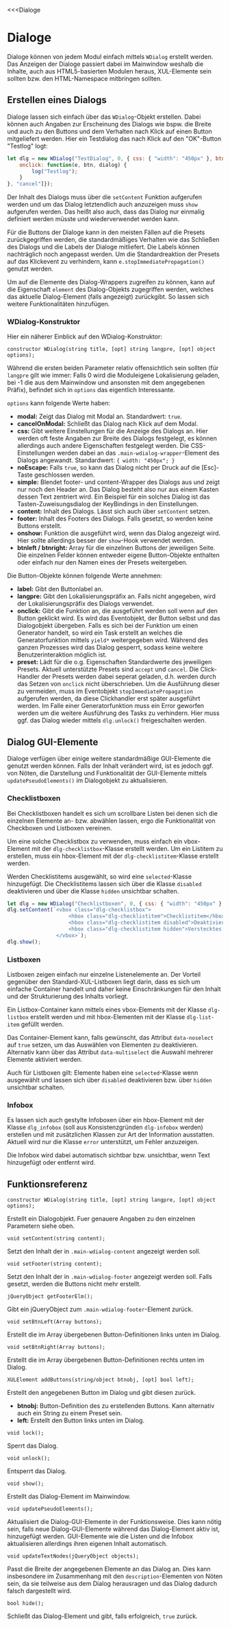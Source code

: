 ﻿<<<Dialoge

# Dialoge

Dialoge können von jedem Modul einfach mittels ```WDialog``` erstellt werden. Das Anzeigen der Dialoge passiert dabei im Mainwindow weshalb die Inhalte, auch aus HTML5-basierten Modulen heraus, XUL-Elemente sein sollten bzw. den HTML-Namespace mitbringen sollten.

## Erstellen eines Dialogs

Dialoge lassen sich einfach über das ```WDialog```-Objekt erstellen. Dabei können auch Angaben zur Erscheinung des Dialogs wie bspw. die Breite und auch zu den Buttons und dem Verhalten nach Klick auf einen Button mitgeliefert werden. Hier ein Testdialog das nach Klick auf den "OK"-Button "Testlog" logt:

```javascript
let dlg = new WDialog("TestDialog", 0, { css: { "width": "450px" }, btnright: [{ preset: "accept",
	onclick: function(e, btn, dialog) {
		log("Testlog");
	}
}, "cancel"]});
```

Der Inhalt des Dialogs muss über die ```setContent``` Funktion aufgerufen werden und um das Dialog letztendlich auch anzuzeigen muss ```show``` aufgerufen werden. Das heißt also auch, dass das Dialog nur einmalig definiert werden müsste und wiederverwendet werden kann.

Für die Buttons der Dialoge kann in den meisten Fällen auf die Presets zurückgegriffen werden, die standardmäßiges Verhalten wie das Schließen des Dialogs und die Labels der Dialoge mitliefert. Die Labels können nachträglich noch angepasst werden. Um die Standardreaktion der Presets auf das Klickevent zu verhindern, kann ```e.stopImmediatePropagation()``` genutzt werden.

Um auf die Elemente des Dialog-Wrappers zugreifen zu können, kann auf die Eigenschaft ```element``` des Dialog-Objekts zugegriffen werden, welches das aktuelle Dialog-Element (falls angezeigt) zurückgibt. So lassen sich weitere Funktionalitäten hinzufügen.

### WDialog-Konstruktor

Hier ein näherer Einblick auf den WDialog-Konstruktor:

```fnpreview
constructor WDialog(string title, [opt] string langpre, [opt] object options);
```
Während die ersten beiden Parameter relativ offensichtlich sein sollten (für ```langpre``` gilt wie immer: Falls 0 wird die Moduleigene Lokalisierung geladen, bei -1 die aus dem Mainwindow und ansonsten mit dem angegebenen Präfix), befindet sich in ```options``` das eigentlich Interessante.

```options``` kann folgende Werte haben:

* **modal:**
  Zeigt das Dialog mit Modal an. Standardwert: ```true```.
* **cancelOnModal:**
  Schließt das Dialog nach Klick auf dem Modal.
* **css:**
  Gibt weitere Einstellungen für die Anzeige des Dialogs an. Hier werden oft feste Angaben zur Breite des Dialogs festgelegt, es können allerdings auch andere Eigenschaften festgelegt werden. Die CSS-Einstellungen werden dabei an das ```.main-wdialog-wrapper```-Element des Dialogs angewandt. Standardwert: ```{ width: "450px"; }```
* **noEscape:**
  Falls ```true```, so kann das Dialog nicht per Druck auf die [Esc]-Taste geschlossen werden.
* **simple:**
  Blendet footer- und content-Wrapper des Dialogs aus und zeigt nur noch den Header an. Das Dialog besteht also nur aus einem Kasten dessen Text zentriert wird. Ein Beispiel für ein solches Dialog ist das Tasten-Zuweisungsdialog der KeyBindings in den Einstellungen.
* **content:**
  Inhalt des Dialogs. Lässt sich auch über ```setContent``` setzen.
* **footer:**
  Inhalt des Footers des Dialogs. Falls gesetzt, so werden keine Buttons erstellt.
* **onshow:**
  Funktion die ausgeführt wird, wenn das Dialog angezeigt wird. Hier sollte allerdings besser der ```show```-Hook verwendet werden.
* **btnleft / btnright:**
  Array für die einzelnen Buttons der jeweiligen Seite. Die einzelnen Felder können entweder eigene Button-Objekte enthalten oder einfach nur den Namen eines der Presets weitergeben.

Die Button-Objekte können folgende Werte annehmen:

* **label:**
  Gibt den Buttonlabel an.
* **langpre:**
  Gibt den Lokalisierungspräfix an. Falls nicht angegeben, wird der Lokalisierungspräfix des Dialogs verwendet.
* **onclick:**
  Gibt die Funktion an, die ausgeführt werden soll wenn auf den Button geklickt wird. Es wird das Eventobjekt, der Button selbst und das Dialogobjekt übergeben. Falls es sich bei der Funktion um einen Generator handelt, so wird ein Task erstellt an welches die Generatorfunktion mittels ```yield*``` weitergegeben wird. Während des ganzen Prozesses wird das Dialog gesperrt, sodass keine weitere Benutzerinteraktion möglich ist.
* **preset:**
  Lädt für die o.g. Eigenschaften Standardwerte des jeweiligen Presets. Aktuell unterstützte Presets sind ```accept``` und ```cancel```. Die Click-Handler der Presets werden dabei seperat geladen, d.h. werden durch das Setzen von ```onclick``` nicht überschrieben. Um die Ausführung dieser zu vermeiden, muss im Eventobjekt ```stopImmediatePropagation``` aufgerufen werden, da diese Clickhandler erst später ausgeführt werden. Im Falle einer Generatorfunktion muss ein Error geworfen werden um die weitere Ausführung des Tasks zu verhindern. Hier muss ggf. das Dialog wieder mittels ```dlg.unlock()``` freigeschalten werden.


## Dialog GUI-Elemente

Dialoge verfügen über einige weitere standardmäßige GUI-Elemente die genutzt werden können. Falls der Inhalt verändert wird, ist es jedoch ggf. von Nöten, die Darstellung und Funktionalität der GUI-Elemente mittels ```updatePseudoElements()``` im Dialogobjekt zu aktualisieren.

### Checklistboxen

Bei Checklistboxen handelt es sich um scrollbare Listen bei denen sich die einzelnen Elemente an- bzw. abwählen lassen, ergo die Funktionalität von Checkboxen und Listboxen vereinen.

Um eine solche Checklistbox zu verwenden, muss einfach ein vbox-Element mit der ```dlg-checklistbox```-Klasse erstellt werden. Um ein Listitem zu erstellen, muss ein hbox-Element mit der ```dlg-checklistitem```-Klasse erstellt werden.

Werden Checklistitems ausgewählt, so wird eine ```selected```-Klasse hinzugefügt. Die Checklistitems lassen sich über die Klasse ```disabled``` deaktivieren und über die Klasse ```hidden``` unsichtbar schalten.

```javascript
let dlg = new WDialog("Checklistboxen", 0, { css: { "width": "450px" }, btnright: ["accept", "cancel"]});
dlg.setContent(`<vbox class="dlg-checklistbox">
					<hbox class="dlg-checklistitem">Checklistitem</hbox>
					<hbox class="dlg-checklistitem disabled">Deaktiviertes Checklistitem</hbox>
					<hbox class="dlg-checklistitem hidden">Verstecktes Checklistitem</hbox>
				</vbox>`);
dlg.show();
```

### Listboxen

Listboxen zeigen einfach nur einzelne Listenelemente an. Der Vorteil gegenüber den Standard-XUL-Listboxen liegt darin, dass es sich um einfache Container handelt und daher keine Einschränkungen für den Inhalt und der Strukturierung des Inhalts vorliegt.

Ein Listbox-Container kann mittels eines vbox-Elements mit der Klasse ```dlg-listbox``` erstellt werden und mit hbox-Elementen mit der Klasse ```dlg-list-item``` gefüllt werden.

Das Container-Element kann, falls gewünscht, das Attribut ```data-noselect``` auf ```true``` setzen, um das Auswählen von Elementen zu deaktivieren. Alternativ kann über das Attribut ```data-multiselect``` die Auswahl mehrerer Elemente aktiviert werden.

Auch für Listboxen gilt: Elemente haben eine ```selected```-Klasse wenn ausgewählt und lassen sich über ```disabled``` deaktivieren bzw. über ```hidden``` unsichtbar schalten.

### Infobox

Es lassen sich auch gestylte Infoboxen über ein hbox-Element mit der Klasse ```dlg_infobox``` (soll aus Konsistenzgründen ```dlg-infobox``` werden) erstellen und mit zusätzlichen Klassen zur Art der Information ausstatten. Aktuell wird nur die Klasse ```error``` unterstützt, um Fehler anzuzeigen.

Die Infobox wird dabei automatisch sichtbar bzw. unsichtbar, wenn Text hinzugefügt oder entfernt wird.

## Funktionsreferenz

```fnpreview
constructor WDialog(string title, [opt] string langpre, [opt] object options);
```
Erstellt ein Dialogobjekt. Fuer genauere Angaben zu den einzelnen Parametern siehe oben.

```fnpreview
void setContent(string content);
```
Setzt den Inhalt der in ```.main-wdialog-content``` angezeigt werden soll.

```fnpreview
void setFooter(string content);
```
Setzt den Inhalt der in ```.main-wdialog-footer``` angezeigt werden soll. Falls gesetzt, werden die Buttons nicht mehr erstellt.

```fnpreview
jQueryObject getFooterElm();
```
Gibt ein jQueryObject zum ```.main-wdialog-footer```-Element zurück.

```fnpreview
void setBtnLeft(Array buttons);
```
Erstellt die im Array übergebenen Button-Definitionen links unten im Dialog.

```fnpreview
void setBtnRight(Array buttons);
```
Erstellt die im Array übergebenen Button-Definitionen rechts unten im Dialog.

```fnpreview
XULElement addButtons(string/object btnobj, [opt] bool left);
```
Erstellt den angegebenen Button im Dialog und gibt diesen zurück.

* **btnobj:**
  Button-Definition des zu erstellenden Buttons. Kann alternativ auch ein String zu einem Preset sein.
* **left:**
  Erstellt den Button links unten im Dialog.

```fnpreview
void lock();
```
Sperrt das Dialog.

```fnpreview
void unlock();
```
Entsperrt das Dialog.

```fnpreview
void show();
```
Erstellt das Dialog-Element im Mainwindow.

```fnpreview
void updatePseudoElements();
```
Aktualisiert die Dialog-GUI-Elemente in der Funktionsweise. Dies kann nötig sein, falls neue Dialog-GUI-Elemente während das Dialog-Element aktiv ist, hinzugefügt werden. GUI-Elemente wie die Listen und die Infobox aktualisieren allerdings ihren eigenen Inhalt automatisch.

```fnpreview
void updateTextNodes(jQueryObject objects);
```
Passt die Breite der angegebenen Elemente an das Dialog an. Dies kann insbesondere im Zusammenhang mit den ```description```-Elementen von Nöten sein, da sie teilweise aus dem Dialog herausragen und das Dialog dadurch falsch dargestellt wird.

```fnpreview
bool hide();
```
Schließt das Dialog-Element und gibt, falls erfolgreich, ```true``` zurück.